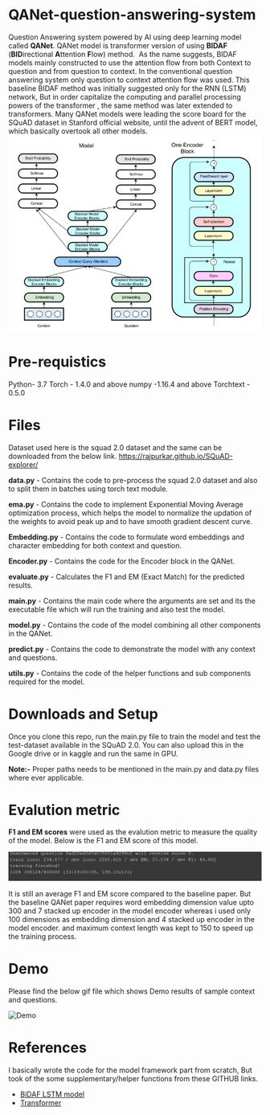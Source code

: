 # QANet-question-answering-system

Question Answering system powered by AI using deep learning model called **QANet**.
QANet model is transformer version of using **BIDAF** (**BID**irectional **A**ttention **F**low) method. 
As the name suggests, BIDAF models mainly constructed to use the attention flow from both Context to question and from question to context.
In the conventional question answering system only question to context attention flow was used.
This baseline BIDAF method was initially suggested only for the RNN (LSTM) network, But in order capitalize the computing and parallel processing powers of the transformer , the same method was later extended to transformers.
Many QANet models were leading the score board for the SQuAD dataset in Stanford official website, until the advent of BERT model, which basically overtook all other models.
![QANet](/images/QANet_model.png)

# Pre-requistics

 Python- 3.7
 Torch - 1.4.0 and above
 numpy -1.16.4 and above
 Torchtext - 0.5.0


# Files

Dataset used here is the squad 2.0 dataset and the same can be downloaded from the below link.
https://rajpurkar.github.io/SQuAD-explorer/

**data.py** - Contains the code to pre-process the squad 2.0 dataset and also to split them in batches using torch text module.

**ema.py** - Contains the code to implement Exponential Moving Average optimization process, 
which helps the model to normalize the updation of the weights to avoid peak up and to have smooth gradient descent curve.

**Embedding.py** - Contains the code to formulate word embeddings and character embedding for both context and question.

**Encoder.py** - Contains the code for the Encoder block in the QANet.

**evaluate.py** - Calculates the F1 and EM (Exact Match) for the predicted results.

**main.py** - Contains the main code where the arguments are set and its the executable file which will run the training and also test the model.

**model.py** - Contains the code of the model combining all other components in the QANet.

**predict.py** - Contains the code to demonstrate the model with any context and questions.

**utils.py** - Contains the code of the helper functions and sub components required for the model.


# Downloads and Setup

Once you clone this repo, run the main.py file to train the model and test the test-dataset available in the SQuAD 2.0.
You can also upload this in the Google drive or in kaggle and run the same in GPU.

**Note:-** Proper paths needs to be mentioned in the main.py and data.py files where ever applicable.

# Evalution metric

**F1 and EM scores** were used as the evalution metric to measure the quality of the model.
Below is the F1 and EM score of this model.

![F1 And EM score](images/f1_score.PNG)

It is still an average F1 and EM score compared to the baseline paper. But the baseline QANet paper requires word embedding dimension value upto 300
and 7 stacked up encoder in the model encoder whereas i used only 100 dimensions as embedding dimension and 4 stacked up encoder in the model encoder.
and maximum context length was kept to 150 to speed up the training process.

# Demo

Please find the below gif file which shows Demo results of sample context and questions.

![Demo](/images/QandAns.gif)

# References

I basically wrote the code for the model framework part from scratch, But took of the some supplementary/helper functions from these GITHUB links.
* [BiDAF LSTM model](https://github.com/galsang/BiDAF-pytorch)
* [Transformer](https://github.com/SamLynnEvans/Transformer)
